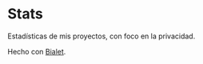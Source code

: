 # Stats

Estadísticas de mis proyectos, con foco en la privacidad.

Hecho con [Bialet](https://bialet.dev).
